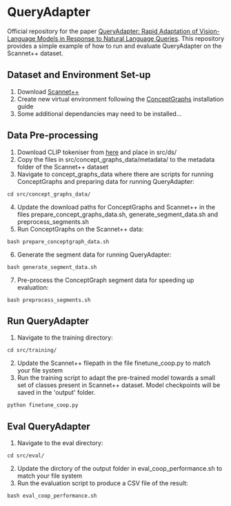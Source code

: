 # QueryAdapter
Official repository for the paper [QueryAdapter: Rapid Adaptation of Vision-Language Models in Response to Natural Language Queries](https://arxiv.org/pdf/2502.18735).
This repository provides a simple example of how to run and evaluate QueryAdapter on the Scannet++ dataset.

## Dataset and Environment Set-up
1. Download [Scannet++](https://github.com/scannetpp/scannetpp)
2. Create new virtual environment following the [ConceptGraphs](https://github.com/concept-graphs/concept-graphs) installation guide
3. Some additional dependancies may need to be installed...

## Data Pre-processing
1. Download CLIP tokeniser from [here](https://github.com/openai/CLIP/blob/main/clip/bpe_simple_vocab_16e6.txt.gz) and place in src/ds/
2. Copy the files in src/concept_graphs_data/metadata/ to the metadata folder of the Scannet++ dataset
3. Navigate to concept_graphs_data where there are scripts for running ConceptGraphs and preparing data for running QueryAdapter:
```
cd src/concept_graphs_data/
```
4. Update the download paths for ConceptGraphs and Scannet++ in the files prepare_concept_graphs_data.sh, generate_segment_data.sh and preprocess_segments.sh
5. Run ConceptGraphs on the Scannet++ data:
```
bash prepare_conceptgraph_data.sh
```
6. Generate the segment data for running QueryAdapter:
```
bash generate_segment_data.sh
```
7. Pre-process the ConceptGraph segment data for speeding up evaluation:
```
bash preprocess_segments.sh
```
## Run QueryAdapter
1. Navigate to the training directory:
```
cd src/training/
```
2. Update the Scannet++ filepath in the file finetune_coop.py to match your file system
3. Run the training script to adapt the pre-trained model towards a small set of classes present in Scannet++ dataset. Model checkpoints will be saved in the 'output' folder.
```
python finetune_coop.py
```

## Eval QueryAdapter
1. Navigate to the eval directory:
```
cd src/eval/
```
2. Update the dirctory of the output folder in eval_coop_performance.sh to match your file system
3. Run the evaluation script to produce a CSV file of the result:
```
bash eval_coop_performance.sh
```
